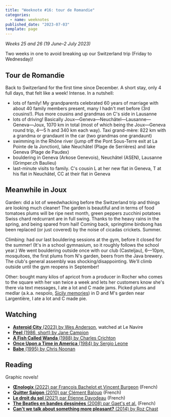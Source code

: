 ```yaml
---
title: "Weeknote #16: tour de Romandie"
categories:
  - name: weeknotes
published_date: "2023-07-03"
template: page
---
```


_Weeks 25 and 26 (19 June–2 July 2023)_

Two weeks in one to avoid breaking up our Switzerland trip (Friday to Wednesday)!

## Tour de Romandie

Back to Switzerland for the first time since December. A short stay, only 4 full days, that felt like a week! Intense. In a nutshell:

- lots of family! My grandparents celebrated 60 years of marriage with about 40 family members present, many I hadn't met before (3rd cousins!). Plus more cousins and grandmas on C's side in Lausanne
- lots of driving! Basically Joux—Geneva—Neuchâtel—Lausanne—Geneva—Joux, 1070 km in total (most of which being the Joux—Geneva round trip, 4—5 h and 340 km each way). Taxi grand-mère: 822 km with a grandma or grandaunt in the car (two grandmas one grandaunt)
- swimming in the Rhône river (jump off the Pont Sous-Terre exit at La Pointe de la Jonction), lake Neuchâtel (Plage de Serrières) and lake Geneva (Plage de Paudex)
- bouldering in Geneva (Arkose Genevois), Neuchâtel (ASEN), Lausanne (Grimper.ch Baulieu)
- last-minute visits to family. C's cousin L at her new flat in Geneva, T at his flat in Neuchâtel, CC at their flat in Geneva

## Meanwhile in Joux

Garden: did a lot of weedwhacking before the Switzerland trip and things are looking much cleaner! The garden is beautiful and in terms of food tomatoes plums will be ripe next month, green peppers zucchini potatoes Swiss chard redcurrant are in full swing. Thanks to the heavy rains in the spring, and being spared from hail! Coming back, springtime birdsong has been replaced (or just covered) by the noise of cicadas crickets. Summer.

Climbing: had our last bouldering sessions at the gym, before it closed for the summer! (It's in a school gymnasium, so it roughly follows the school year.) We went bouldering outside once with our club (Casteljau), 6—10pm, mosquitoes, the first plums from N's garden, beers from the Java brewery. The club's general assembly was shocking/disappointing. We'll climb outside until the gym reopens in September!

Other: bought many kilos of apricot from a producer in Rocher who comes to the square with her van twice a week and lets her customers know she's there via text messages, I ate a lot and C made jams. Picked plums and medlar (a.k.a. nespolo, [Sicily memories](/notes/weeknote-12-road-trip-through-the-three-valli-of-sicily/)) in D and M's garden near Largentière, I ate a lot and C made pie.

## Watching

- [**Asteroid City** (2023) by Wes Anderson](/notes/asteroid-city-by-wes-anderson/), watched at Le Navire
- [**Peel** (1986, short) by Jane Campion](/notes/peel-by-jane-campion/)
- [**A Fish Called Wanda** (1988) by Charles Crichton](/notes/a-fish-called-wanda-by-charles-crichton/)
- [**Once Upon a Time in America** (1984) by Sergio Leone](/notes/once-upon-a-time-in-america-by-sergio-leone/)
- [**Babe** (1995) by Chris Noonan](/notes/babe-by-chris-noonan/)

## Reading

Graphic novels!

- [**Œnologix** (2022) par François Bachelot et Vincent Burgeon](/notes/oenologix-par-francois-bachelot-et-vincent-burgeon/) (French)
- [**Quitter Saigon** (2010) par Clément Baloup](/notes/quitter-saigon-par-clement-baloup/) (French)
- [**Le droit du sol** (2021) par Étienne Davodeau](/notes/le-droit-du-sol-par-etienne-davodeau/) (French)
- [**The Beatles en bandes dessinées** (2008) par Gaet's et al.](/notes/the-beatles-en-bandes-dessinees-par-gaets-et-al/) (French)
- [**Can't we talk about something more pleasant?** (2014) by Roz Chast](/notes/cant-we-talk-about-something-more-pleasant-by-roz-chast/)
